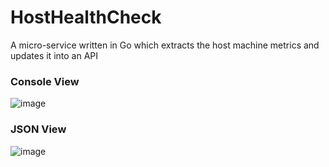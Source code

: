 # HostHealthCheck
A micro-service written in Go which extracts the host machine metrics and updates it into an API

<h3>Console View</h3>

![image](https://github.com/SreehariTRajesh/HostHealthCheck/assets/82668293/a24ea7b4-ef81-44ad-8b9a-d49ef613830a)

<h3>JSON View</h3>

![image](https://github.com/SreehariTRajesh/HostHealthCheck/assets/82668293/0099d66e-29a7-4759-b47d-6f6dfc66cc88)
